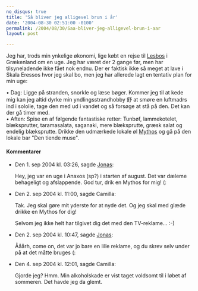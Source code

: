 ```yaml
---
no_disqus: true
title: 'Så bliver jeg alligevel brun i år'
date: '2004-08-30 02:51:00 -0100'
permalink: /2004/08/30/Saa-bliver-jeg-alligevel-brun-i-aar
layout: post

---
```

Jeg har, trods min ynkelige økonomi, lige købt en rejse til [Lesbos](http://www.magicaljourneys.com/Lesvos/lesvos-discover-eressos.html) i Grækenland om en uge. Jeg har været der 2 gange før, men har tilsyneladende ikke fået nok endnu. Der er faktisk ikke så meget at lave i Skala Eressos hvor jeg skal bo, men jeg har allerede lagt en tentativ plan for min uge:

• Dag: Ligge på stranden, snorkle og læse bøger. Kommer jeg til at kede mig kan jeg altid dyrke min yndlingsstrandhobby 舒 at smøre en luftmadrs ind i sololie, tage den med ud i vandet og så forsøge at stå på den. Det kan der gå timer med.   
• Aften: Spise en af følgende fantastiske retter: Tunbøf, lammekotelet, blæksprutter, taramasalata, saganaki, mere blæksprutte, græsk salat og endelig blæksprutte. Drikke den udmærkede lokale øl [Mythos](http://greekproducts.com/mythosbeer/company.html) og gå på den lokale bar "Den tiende muse".
<div class="vintage-comments">
<h4>Kommentarer </h4>
<ul class="vintage-comments-list"><li>
<p class="comment-meta">Den <time datetime="2004-09-01T15:26:39+02:00">1. sep 2004 kl.  03:26</time>, sagde <a href="http://verture.net/">Jonas</a>:</p>
<p>Hey, jeg var en uge i Anaxos (sp?) i starten af august. Det var dæleme behageligt og afslappende. God tur, drik en Mythos for mig! (:</p>
</li>

<li>
<p class="comment-meta">Den <time datetime="2004-09-02T11:00:03+02:00">2. sep 2004 kl.  11:00</time>, sagde Camilla:</p>
<p>Tak. Jeg skal gøre mit yderste for at nyde det. Og jeg skal med glæde drikke en Mythos for dig!</p>
<p>Selvom jeg ikke helt har tilgivet dig det med den TV-reklame... :-)</p>
</li>

<li>
<p class="comment-meta">Den <time datetime="2004-09-02T22:47:29+02:00">2. sep 2004 kl.  10:47</time>, sagde <a href="http://verture.net/">Jonas</a>:</p>
<p>Ååårh, come on, det var jo bare en lille reklame, og du skrev selv under på at det måtte bruges (:</p>
</li>

<li>
<p class="comment-meta">Den <time datetime="2004-09-04T12:01:40+02:00">4. sep 2004 kl.  12:01</time>, sagde Camilla:</p>
<p>Gjorde jeg? Hmm. Min alkoholskade er vist taget voldsomt til i løbet af sommeren. Det havde jeg da glemt.</p>
</li>
</ul>
</div>
